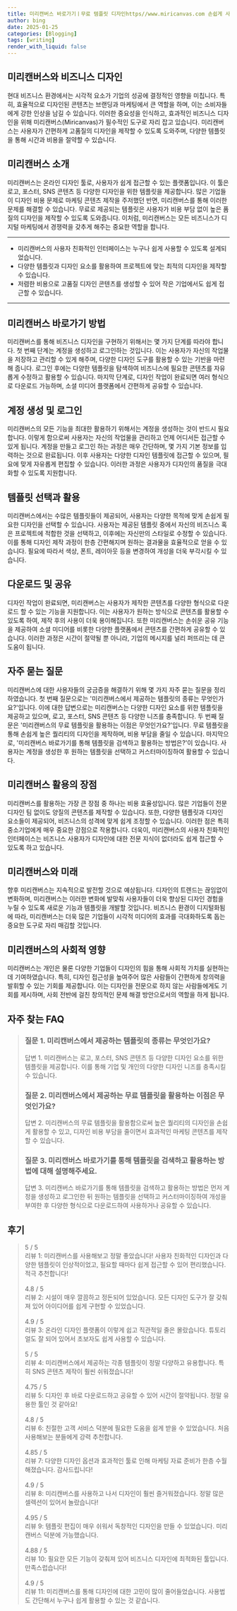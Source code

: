 ```yaml
---
title: 미리캔버스 바로가기ㅣ무료 템플릿 디자인https//www.miricanvas.com 손쉽게 사용
author: bing
date: 2025-01-25
categories: [Blogging]
tags: [writing]
render_with_liquid: false
---
```



<h2 id='미리캔버스와 비즈니스 디자인'>미리캔버스와 비즈니스 디자인</h2>

<p>현대 비즈니스 환경에서는 시각적 요소가 기업의 성공에 결정적인 영향을 미칩니다. 특히, 효율적으로 디자인된 콘텐츠는 브랜딩과 마케팅에서 큰 역할을 하며, 이는 소비자들에게 강한 인상을 남길 수 있습니다. 이러한 중요성을 인식하고, 효과적인 비즈니스 디자인을 위해 미리캔버스(Miricanvas)가 필수적인 도구로 자리 잡고 있습니다. 미리캔버스는 사용자가 간편하게 고품질의 디자인을 제작할 수 있도록 도와주며, 다양한 템플릿을 통해 시간과 비용을 절약할 수 있습니다.</p>

<h2 id='미리캔버스 소개'>미리캔버스 소개</h2>

<p>미리캔버스는 온라인 디자인 툴로, 사용자가 쉽게 접근할 수 있는 플랫폼입니다. 이 툴은 로고, 포스터, SNS 콘텐츠 등 다양한 디자인을 위한 템플릿을 제공합니다. 많은 기업들이 디자인 비용 문제로 마케팅 콘텐츠 제작을 주저했던 반면, 미리캔버스를 통해 이러한 문제를 해결할 수 있습니다. 무료로 제공되는 템플릿은 사용자가 비용 부담 없이 높은 품질의 디자인을 제작할 수 있도록 도와줍니다. 이처럼, 미리캔버스는 모든 비즈니스가 디지털 마케팅에서 경쟁력을 갖추게 해주는 중요한 역할을 합니다.</p>

<hr />

<ul>
    <li>미리캔버스의 사용자 친화적인 인터페이스는 누구나 쉽게 사용할 수 있도록 설계되었습니다.</li>
    <li>다양한 템플릿과 디자인 요소를 활용하여 프로젝트에 맞는 최적의 디자인을 제작할 수 있습니다.</li>
    <li>저렴한 비용으로 고품질 디자인 콘텐츠를 생성할 수 있어 작은 기업에서도 쉽게 접근할 수 있습니다.</li>
</ul>

<hr />

<h2 id='미리캔버스 바로가기 방법'>미리캔버스 바로가기 방법</h2>

<p>미리캔버스를 통해 비즈니스 디자인을 구현하기 위해서는 몇 가지 단계를 따라야 합니다. 첫 번째 단계는 계정을 생성하고 로그인하는 것입니다. 이는 사용자가 자신의 작업물을 저장하고 관리할 수 있게 해주며, 다양한 디자인 도구를 활용할 수 있는 기반을 마련해 줍니다. 로그인 후에는 다양한 템플릿을 탐색하여 비즈니스에 필요한 콘텐츠를 자유롭게 수정하고 활용할 수 있습니다. 마지막 단계로, 디자인 작업이 완료되면 여러 형식으로 다운로드 가능하며, 소셜 미디어 플랫폼에서 간편하게 공유할 수 있습니다.</p>

<h2 id='계정 생성 및 로그인'>계정 생성 및 로그인</h2>

<p>미리캔버스의 모든 기능을 최대한 활용하기 위해서는 계정을 생성하는 것이 반드시 필요합니다. 이렇게 함으로써 사용자는 자신의 작업물을 관리하고 언제 어디서든 접근할 수 있게 됩니다. 계정을 만들고 로그인 하는 과정은 매우 간단하며, 몇 가지 기본 정보를 입력하는 것으로 완료됩니다. 이후 사용자는 다양한 디자인 템플릿에 접근할 수 있으며, 필요에 맞게 자유롭게 편집할 수 있습니다. 이러한 과정은 사용자가 디자인의 품질을 극대화할 수 있도록 지원합니다.</p>

<h2 id='템플릿 선택과 활용'>템플릿 선택과 활용</h2>

<p>미리캔버스에서는 수많은 템플릿들이 제공되어, 사용자는 다양한 목적에 맞게 손쉽게 필요한 디자인을 선택할 수 있습니다. 사용자는 제공된 템플릿 중에서 자신의 비즈니스 혹은 프로젝트에 적합한 것을 선택하고, 이후에는 자신만의 스타일로 수정할 수 있습니다. 이를 통해 디자인 제작 과정이 한층 간편해지며 원하는 결과물을 효율적으로 얻을 수 있습니다. 필요에 따라서 색상, 폰트, 레이아웃 등을 변경하여 개성을 더욱 부각시킬 수 있습니다.</p>

<h2 id='다운로드 및 공유'>다운로드 및 공유</h2>

<p>디자인 작업이 완료되면, 미리캔버스는 사용자가 제작한 콘텐츠를 다양한 형식으로 다운로드 할 수 있는 기능을 지원합니다. 이는 사용자가 원하는 방식으로 콘텐츠를 활용할 수 있도록 하여, 제작 후의 사용이 더욱 용이해집니다. 또한 미리캔버스는 손쉬운 공유 기능을 제공하여 소셜 미디어를 비롯한 다양한 플랫폼에서 콘텐츠를 간편하게 공유할 수 있습니다. 이러한 과정은 시간이 절약될 뿐 아니라, 기업의 메시지를 널리 퍼뜨리는 데 큰 도움이 됩니다.</p>

<h2 id='자주 묻는 질문'>자주 묻는 질문</h2>

<p>미리캔버스에 대한 사용자들의 궁금증을 해결하기 위해 몇 가지 자주 묻는 질문을 정리하였습니다. 첫 번째 질문으로는 '미리캔버스에서 제공하는 템플릿의 종류는 무엇인가요?'입니다. 이에 대한 답변으로는 미리캔버스는 다양한 디자인 요소를 위한 템플릿을 제공하고 있으며, 로고, 포스터, SNS 콘텐츠 등 다양한 니즈를 충족합니다. 두 번째 질문은 '미리캔버스의 무료 템플릿을 활용하는 이점은 무엇인가요?'입니다. 무료 템플릿을 통해 손쉽게 높은 퀄리티의 디자인을 제작하며, 비용 부담을 줄일 수 있습니다. 마지막으로, '미리캔버스 바로가기를 통해 템플릿을 검색하고 활용하는 방법은?'이 있습니다. 사용자는 계정을 생성한 후 원하는 템플릿을 선택하고 커스터마이징하여 활용할 수 있습니다.</p>

<h2 id='미리캔버스 활용의 장점'>미리캔버스 활용의 장점</h2>

<p>미리캔버스를 활용하는 가장 큰 장점 중 하나는 비용 효율성입니다. 많은 기업들이 전문 디자인 팀 없이도 양질의 콘텐츠를 제작할 수 있습니다. 또한, 다양한 템플릿과 디자인 요소들이 제공되어, 비즈니스의 성격에 맞게 쉽게 조정할 수 있습니다. 이러한 점은 특히 중소기업에게 매우 중요한 강점으로 작용합니다. 더욱이, 미리캔버스의 사용자 친화적인 인터페이스는 비즈니스 사용자가 디자인에 대한 전문 지식이 없더라도 쉽게 접근할 수 있도록 하고 있습니다.</p>

<h2 id='미리캔버스와 미래'>미리캔버스와 미래</h2>

<p>향후 미리캔버스는 지속적으로 발전할 것으로 예상됩니다. 디자인의 트렌드는 끊임없이 변화하며, 미리캔버스는 이러한 변화에 발맞춰 사용자들이 더욱 향상된 디자인 경험을 누릴 수 있도록 새로운 기능과 템플릿을 개발할 것입니다. 비즈니스 환경이 디지털화됨에 따라, 미리캔버스는 더욱 많은 기업들이 시각적 미디어의 효과를 극대화하도록 돕는 중요한 도구로 자리 매김할 것입니다.</p>

<h2 id='미리캔버스의 사회적 영향'>미리캔버스의 사회적 영향</h2>

<p>미리캔버스는 개인은 물론 다양한 기업들이 디자인의 힘을 통해 사회적 가치를 실현하는 데 기여하였습니다. 특히, 디자인 접근성을 높여주어 많은 사람들이 간편하게 창의력을 발휘할 수 있는 기회를 제공합니다. 이는 디자인을 전문으로 하지 않는 사람들에게도 기회를 제시하며, 사회 전반에 걸친 창의적인 문제 해결 방안으로서의 역할을 하게 됩니다.</p>


<h2 id='자주_찾는_FAQ'>자주 찾는 FAQ</h2>
<div itemscope="" itemtype="https://schema.org/FAQPage"> 
<blockquote> 
<div itemscope="" itemprop="mainEntity" itemtype="https://schema.org/Question"> 
<h3 itemprop="name">질문 1. 미리캔버스에서 제공하는 템플릿의 종류는 무엇인가요?</h3> 
<div itemscope="" itemprop="acceptedAnswer" itemtype="https://schema.org/Answer"> 
<span itemprop="text"> 
<p>답변 1. 미리캔버스는 로고, 포스터, SNS 콘텐츠 등 다양한 디자인 요소를 위한 템플릿을 제공합니다. 이를 통해 기업 및 개인의 다양한 디자인 니즈를 충족시킬 수 있습니다.</p> 
</span> 
</div> 
</div> 

<div itemscope="" itemprop="mainEntity" itemtype="https://schema.org/Question"> 
<h3 itemprop="name">질문 2. 미리캔버스에서 제공하는 무료 템플릿을 활용하는 이점은 무엇인가요?</h3> 
<div itemscope="" itemprop="acceptedAnswer" itemtype="https://schema.org/Answer"> 
<span itemprop="text"> 
<p>답변 2. 미리캔버스의 무료 템플릿을 활용함으로써 높은 퀄리티의 디자인을 손쉽게 활용할 수 있고, 디자인 비용 부담을 줄이면서 효과적인 마케팅 콘텐츠를 제작할 수 있습니다.</p> 
</span> 
</div> 
</div> 

<div itemscope="" itemprop="mainEntity" itemtype="https://schema.org/Question"> 
<h3 itemprop="name">질문 3. 미리캔버스 바로가기를 통해 템플릿을 검색하고 활용하는 방법에 대해 설명해주세요.</h3> 
<div itemscope="" itemprop="acceptedAnswer" itemtype="https://schema.org/Answer"> 
<span itemprop="text"> 
<p>답변 3. 미리캔버스 바로가기를 통해 템플릿을 검색하고 활용하는 방법은 먼저 계정을 생성하고 로그인한 뒤 원하는 템플릿을 선택하고 커스터마이징하여 개성을 부여한 후 다양한 형식으로 다운로드하여 사용하거나 공유할 수 있습니다.</p> 
</span> 
</div> 
</div> 
</blockquote> 
</div>
<h2 id='후기'>후기</h2>
<div itemscope itemtype="https://schema.org/Product">
  <blockquote>
  <div itemprop="review" itemscope itemtype="https://schema.org/Review">
      <div itemprop="reviewRating" itemscope itemtype="https://schema.org/Rating"> <span itemprop="ratingValue">5</span> / <span itemprop="bestRating">5</span> </div>
      <span itemprop="reviewBody">리뷰 1: 미리캔버스를 사용해보고 정말 좋았습니다! 사용자 친화적인 디자인과 다양한 템플릿이 인상적이었고, 필요할 때마다 쉽게 접근할 수 있어 편리했습니다. 적극 추천합니다!</span>
  </div>
  <br>
  <div itemprop="review" itemscope itemtype="https://schema.org/Review">
      <div itemprop="reviewRating" itemscope itemtype="https://schema.org/Rating"> <span itemprop="ratingValue">4.8</span> / <span itemprop="bestRating">5</span> </div>
      <span itemprop="reviewBody">리뷰 2: 시설이 매우 깔끔하고 정돈되어 있었습니다. 모든 디자인 도구가 잘 갖춰져 있어 아이디어를 쉽게 구현할 수 있었습니다.</span>
  </div>
  <br>
  <div itemprop="review" itemscope itemtype="https://schema.org/Review">
      <div itemprop="reviewRating" itemscope itemtype="https://schema.org/Rating"> <span itemprop="ratingValue">4.9</span> / <span itemprop="bestRating">5</span> </div>
      <span itemprop="reviewBody">리뷰 3: 온라인 디자인 플랫폼이 이렇게 쉽고 직관적일 줄은 몰랐습니다. 튜토리얼도 잘 되어 있어서 초보자도 쉽게 사용할 수 있습니다.</span>
  </div>
  <br>
  <div itemprop="review" itemscope itemtype="https://schema.org/Review">
      <div itemprop="reviewRating" itemscope itemtype="https://schema.org/Rating"> <span itemprop="ratingValue">5</span> / <span itemprop="bestRating">5</span> </div>
      <span itemprop="reviewBody">리뷰 4: 미리캔버스에서 제공하는 각종 템플릿이 정말 다양하고 유용합니다. 특히 SNS 콘텐츠 제작이 훨씬 쉬워졌습니다!</span>
  </div>
  <br>
  <div itemprop="review" itemscope itemtype="https://schema.org/Review">
      <div itemprop="reviewRating" itemscope itemtype="https://schema.org/Rating"> <span itemprop="ratingValue">4.75</span> / <span itemprop="bestRating">5</span> </div>
      <span itemprop="reviewBody">리뷰 5: 디자인 후 바로 다운로드하고 공유할 수 있어 시간이 절약됩니다. 정말 유용한 툴인 것 같아요!</span>
  </div>
  <br>
  <div itemprop="review" itemscope itemtype="https://schema.org/Review">
      <div itemprop="reviewRating" itemscope itemtype="https://schema.org/Rating"> <span itemprop="ratingValue">4.8</span> / <span itemprop="bestRating">5</span> </div>
      <span itemprop="reviewBody">리뷰 6: 친절한 고객 서비스 덕분에 필요한 도움을 쉽게 받을 수 있었습니다. 처음 사용해보는 분들에게 강력 추천합니다.</span>
  </div>
  <br>
  <div itemprop="review" itemscope itemtype="https://schema.org/Review">
      <div itemprop="reviewRating" itemscope itemtype="https://schema.org/Rating"> <span itemprop="ratingValue">4.85</span> / <span itemprop="bestRating">5</span> </div>
      <span itemprop="reviewBody">리뷰 7: 다양한 디자인 옵션과 효과적인 툴로 인해 마케팅 자료 준비가 한층 수월해졌습니다. 감사드립니다!</span>
  </div>
  <br>
  <div itemprop="review" itemscope itemtype="https://schema.org/Review">
      <div itemprop="reviewRating" itemscope itemtype="https://schema.org/Rating"> <span itemprop="ratingValue">4.9</span> / <span itemprop="bestRating">5</span> </div>
      <span itemprop="reviewBody">리뷰 8: 미리캔버스를 사용하고 나서 디자인이 훨씬 즐거워졌습니다. 정말 많은 셀렉션이 있어서 놀랐습니다!</span>
  </div>
  <br>
  <div itemprop="review" itemscope itemtype="https://schema.org/Review">
      <div itemprop="reviewRating" itemscope itemtype="https://schema.org/Rating"> <span itemprop="ratingValue">4.95</span> / <span itemprop="bestRating">5</span> </div>
      <span itemprop="reviewBody">리뷰 9: 템플릿 편집이 매우 쉬워서 독창적인 디자인을 만들 수 있었습니다. 미리캔버스 덕분에 가능했습니다.</span>
  </div>
  <br>
  <div itemprop="review" itemscope itemtype="https://schema.org/Review">
      <div itemprop="reviewRating" itemscope itemtype="https://schema.org/Rating"> <span itemprop="ratingValue">4.88</span> / <span itemprop="bestRating">5</span> </div>
      <span itemprop="reviewBody">리뷰 10: 필요한 모든 기능이 갖춰져 있어 비즈니스 디자인에 최적화된 툴입니다. 만족스럽습니다!</span>
  </div>
  <br>
  <div itemprop="review" itemscope itemtype="https://schema.org/Review">
      <div itemprop="reviewRating" itemscope itemtype="https://schema.org/Rating"> <span itemprop="ratingValue">4.9</span> / <span itemprop="bestRating">5</span> </div>
      <span itemprop="reviewBody">리뷰 11: 미리캔버스를 통해 디자인에 대한 고민이 많이 줄어들었습니다. 사용법도 간단해서 누구나 쉽게 활용할 수 있는 것 같습니다.</span>
  </div>
  </blockquote>
</div>
